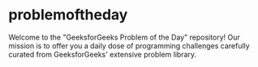 # problemoftheday
Welcome to the "GeeksforGeeks Problem of the Day" repository! Our mission is to offer you a daily dose of programming challenges carefully curated from GeeksforGeeks' extensive problem library. 
